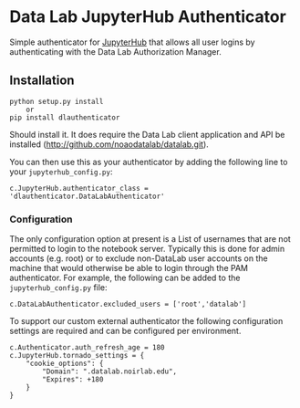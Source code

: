 # Data Lab JupyterHub Authenticator #

Simple authenticator for [JupyterHub](http://github.com/jupyter/jupyterhub/)
that allows all user logins by authenticating with the Data Lab Authorization
Manager.

## Installation ##

```
python setup.py install
    or
pip install dlauthenticator
```

Should install it. It does require the Data Lab client application and API
be installed (http://github.com/noaodatalab/datalab.git).

You can then use this as your authenticator by adding the following line to
your `jupyterhub_config.py`:

```
c.JupyterHub.authenticator_class = 'dlauthenticator.DataLabAuthenticator'
```

### Configuration ###

The only configuration option at present is a List of usernames that are not
permitted to login to the notebook server.  Typically this is done for admin
accounts (e.g. root) or to exclude non-DataLab user accounts on the machine
that would otherwise be able to login through the PAM authenticator.  For
example, the following can be added to the `jupyterhub_config.py` file:

```
c.DataLabAuthenticator.excluded_users = ['root','datalab']
```

To support our custom external authenticator the following configuration settings
are required and can be configured per environment.
```
c.Authenticator.auth_refresh_age = 180
c.JupyterHub.tornado_settings = {
    "cookie_options": {
        "Domain": ".datalab.noirlab.edu",
        "Expires": +180
    }
}
```